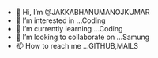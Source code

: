- 👋 Hi, I’m @JAKKABHANUMANOJKUMAR
- 👀 I’m interested in ...Coding
- 🌱 I’m currently learning ...Coding
- 💞️ I’m looking to collaborate on ...Samung
- 📫 How to reach me ...GITHUB,MAILS

<!---
JAKKABHANUMANOJKUMAR/JAKKABHANUMANOJKUMAR is a ✨ special ✨ repository because its `README.md` (this file) appears on your GitHub profile.
You can click the Preview link to take a look at your changes.
--->
